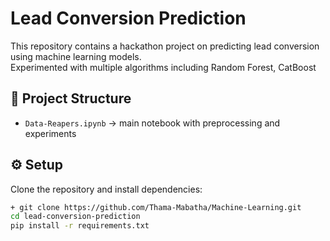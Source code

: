 # Lead Conversion Prediction

This repository contains a hackathon project on predicting lead conversion using machine learning models.  
Experimented with multiple algorithms including Random Forest, CatBoost 

## 📂 Project Structure
- `Data-Reapers.ipynb` → main notebook with preprocessing and experiments

## ⚙️ Setup
Clone the repository and install dependencies:

```bash
+ git clone https://github.com/Thama-Mabatha/Machine-Learning.git
cd lead-conversion-prediction
pip install -r requirements.txt





